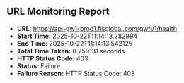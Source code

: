 ## URL Monitoring Report

- **URL:** https://api-gw1-prod1.fisglobal.com/gw/v1/health
- **Start Time:** 2025-10-22T11:14:13.282994
- **End Time:** 2025-10-22T11:14:13.542125
- **Total Time Taken:** 0.259131 seconds
- **HTTP Status Code:** 403
- **Status:** Failure
- **Failure Reason:** HTTP Status Code: 403
